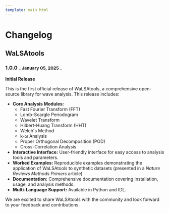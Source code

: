 ```yaml
---
template: main.html
---
```


# Changelog

## WaLSAtools

### 1.0.0  <small>_ January 05, 2025 _</small>

**Initial Release**

This is the first official release of WaLSAtools, a comprehensive open-source library for wave analysis. This release includes:

* **Core Analysis Modules:**
    *  Fast Fourier Transform (FFT)
    *  Lomb-Scargle Periodogram
    *  Wavelet Transform
    *  Hilbert-Huang Transform (HHT)
    *  Welch's Method
    *  k-ω Analysis
    *  Proper Orthogonal Decomposition (POD)
    *  Cross-Correlation Analysis
* **Interactive Interface:** User-friendly interface for easy access to analysis tools and parameters.
* **Worked Examples:** Reproducible examples demonstrating the application of WaLSAtools to synthetic datasets (presented in a *Nature Reviews Methods Primers* article)
* **Documentation:** Comprehensive documentation covering installation, usage, and analysis methods.
* **Multi-Language Support:** Available in Python and IDL.

We are excited to share WaLSAtools with the community and look forward to your feedback and contributions.

<br>
